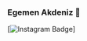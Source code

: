 ### Egemen Akdeniz 🦅

[![Instagram Badge](https://img.shields.io/badge/-IG-C13584?style=flat-quare&labelColor=C13584&logo=instagram&logoColor=white&link=www.instagram.com/egemenakdeniz0/)]

<!--
**Dokkaemen/Dokkaemen** is a ✨ _special_ ✨ repository because its `README.md` (this file) appears on your GitHub profile.

Here are some ideas to get you started:

- 🔭 I’m currently working on ...
- 🌱 I’m currently learning ...
- 👯 I’m looking to collaborate on ...
- 🤔 I’m looking for help with ...
- 💬 Ask me about ...
- 📫 How to reach me: ...
- 😄 Pronouns: ...
- ⚡ Fun fact: ...
-->
